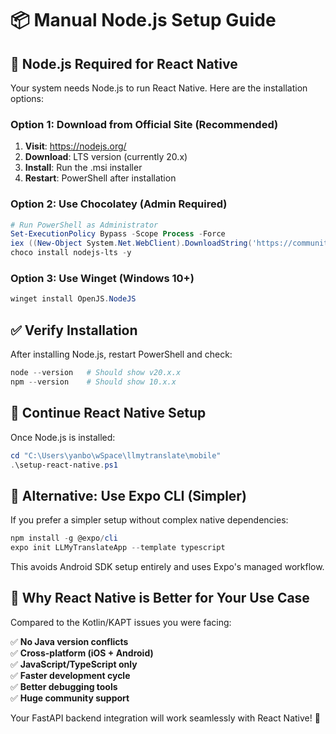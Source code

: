 # 📦 Manual Node.js Setup Guide

## 🚨 Node.js Required for React Native

Your system needs Node.js to run React Native. Here are the installation options:

### Option 1: Download from Official Site (Recommended)

1. **Visit**: https://nodejs.org/
2. **Download**: LTS version (currently 20.x)
3. **Install**: Run the .msi installer
4. **Restart**: PowerShell after installation

### Option 2: Use Chocolatey (Admin Required)

```powershell
# Run PowerShell as Administrator
Set-ExecutionPolicy Bypass -Scope Process -Force
iex ((New-Object System.Net.WebClient).DownloadString('https://community.chocolatey.org/install.ps1'))
choco install nodejs-lts -y
```

### Option 3: Use Winget (Windows 10+)

```powershell
winget install OpenJS.NodeJS
```

## ✅ Verify Installation

After installing Node.js, restart PowerShell and check:

```powershell
node --version   # Should show v20.x.x
npm --version    # Should show 10.x.x
```

## 🚀 Continue React Native Setup

Once Node.js is installed:

```powershell
cd "C:\Users\yanbo\wSpace\llmytranslate\mobile"
.\setup-react-native.ps1
```

## 🔧 Alternative: Use Expo CLI (Simpler)

If you prefer a simpler setup without complex native dependencies:

```powershell
npm install -g @expo/cli
expo init LLMyTranslateApp --template typescript
```

This avoids Android SDK setup entirely and uses Expo's managed workflow.

## 🎯 Why React Native is Better for Your Use Case

Compared to the Kotlin/KAPT issues you were facing:

✅ **No Java version conflicts**  
✅ **Cross-platform (iOS + Android)**  
✅ **JavaScript/TypeScript only**  
✅ **Faster development cycle**  
✅ **Better debugging tools**  
✅ **Huge community support**

Your FastAPI backend integration will work seamlessly with React Native! 🚀
